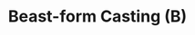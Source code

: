 ---
title: "Beast-form Casting (B)"
canonical: "skill/beast-form-casting"
lists:
    - werecreature-loresheet
tier: 3
osp_cost: 30
prerequisites: ["werecreature-loresheet/beast-form-skill-use-b"]
replacement: true
ladder: "beast-form"
---